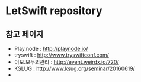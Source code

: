 # LetSwift repository

## 참고 페이지
* Play.node : http://playnode.io/
* tryswift : http://www.tryswiftconf.com/
* 이모.모두의관리 : http://event.weirdx.io/720/
* KSLUG : http://www.ksug.org/seminar/20160619/
* 
